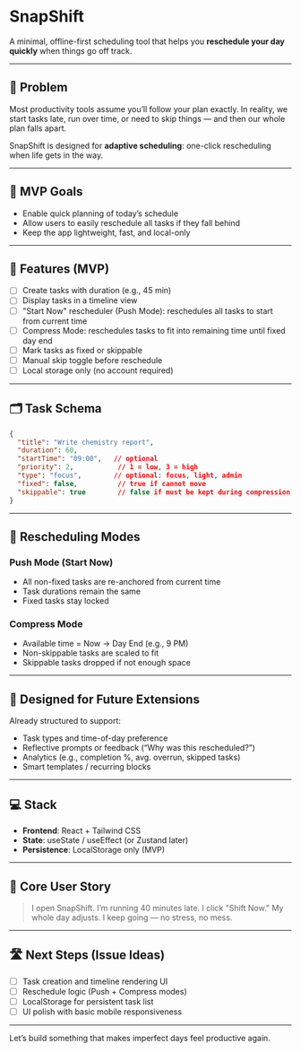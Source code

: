 # SnapShift

A minimal, offline-first scheduling tool that helps you **reschedule your day quickly** when things go off track.

---

## 🧠 Problem

Most productivity tools assume you’ll follow your plan exactly. In reality, we start tasks late, run over time, or need to skip things — and then our whole plan falls apart.

SnapShift is designed for **adaptive scheduling**: one-click rescheduling when life gets in the way.

---

## 🎯 MVP Goals

- Enable quick planning of today’s schedule
- Allow users to easily reschedule all tasks if they fall behind
- Keep the app lightweight, fast, and local-only

---

## 🔧 Features (MVP)

- [ ] Create tasks with duration (e.g., 45 min)
- [ ] Display tasks in a timeline view
- [ ] "Start Now" rescheduler (Push Mode): reschedules all tasks to start from current time
- [ ] Compress Mode: reschedules tasks to fit into remaining time until fixed day end
- [ ] Mark tasks as fixed or skippable
- [ ] Manual skip toggle before reschedule
- [ ] Local storage only (no account required)

---

## 🗂️ Task Schema

```json
{
  "title": "Write chemistry report",
  "duration": 60,
  "startTime": "09:00",   // optional
  "priority": 2,           // 1 = low, 3 = high
  "type": "focus",        // optional: focus, light, admin
  "fixed": false,          // true if cannot move
  "skippable": true        // false if must be kept during compression
}
```

---

## 🔁 Rescheduling Modes

### Push Mode (Start Now)
- All non-fixed tasks are re-anchored from current time
- Task durations remain the same
- Fixed tasks stay locked

### Compress Mode
- Available time = Now → Day End (e.g., 9 PM)
- Non-skippable tasks are scaled to fit
- Skippable tasks dropped if not enough space

---

## 🔮 Designed for Future Extensions

Already structured to support:
- Task types and time-of-day preference
- Reflective prompts or feedback (“Why was this rescheduled?”)
- Analytics (e.g., completion %, avg. overrun, skipped tasks)
- Smart templates / recurring blocks

---

## 💻 Stack

- **Frontend**: React + Tailwind CSS
- **State**: useState / useEffect (or Zustand later)
- **Persistence**: LocalStorage only (MVP)

---

## 📌 Core User Story

> I open SnapShift. I’m running 40 minutes late. I click "Shift Now." My whole day adjusts. I keep going — no stress, no mess.

---

## 🛣️ Next Steps (Issue Ideas)

- [ ] Task creation and timeline rendering UI
- [ ] Reschedule logic (Push + Compress modes)
- [ ] LocalStorage for persistent task list
- [ ] UI polish with basic mobile responsiveness

---

Let’s build something that makes imperfect days feel productive again.
